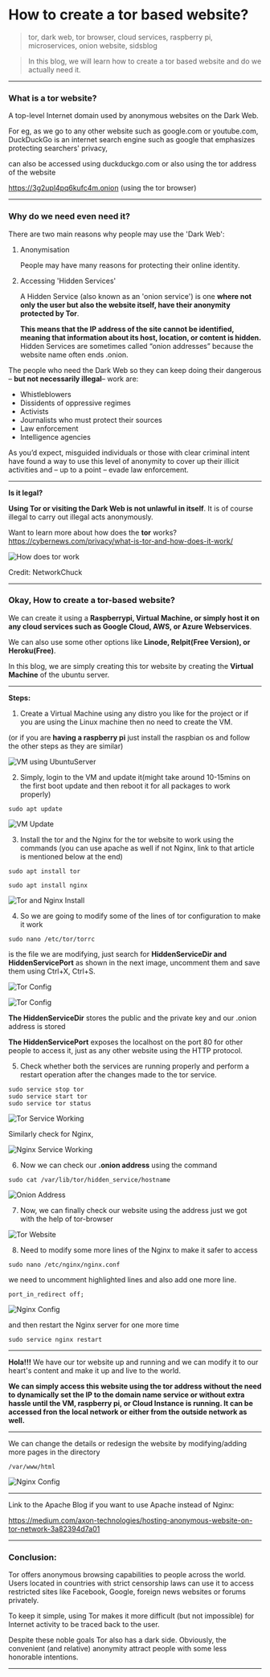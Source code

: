 
# How to create a tor based website?

> tor, dark web, tor browser, cloud services, raspberry pi, microservices, onion website, sidsblog

> In this blog, we will learn how to create a tor based website and do we actually need it.

---


### What is a tor website?
A top-level Internet domain used by anonymous websites on the Dark Web.

For eg, as we go to any other website such as google.com or youtube.com, DuckDuckGo is an internet search engine such as google that emphasizes protecting searchers' privacy,

can also be accessed using duckduckgo.com or also using the tor address of the website

https://3g2upl4pq6kufc4m.onion (using the tor browser)

---

### Why do we need even need it?

There are two main reasons why people may use the 'Dark Web':

1. Anonymisation

    People may have many reasons for protecting their online identity.

2. Accessing 'Hidden Services'

    A Hidden Service (also known as an 'onion service') is one **where not only the user but also the website itself, have their anonymity protected by Tor**. 
    
    **This means that the IP address of the site cannot be identified, meaning that information about its host, location, or content is hidden.** Hidden Services are sometimes called “onion addresses” because the website name often ends .onion.


The people who need the Dark Web so they can keep doing their dangerous – **but not necessarily illegal**– work are:
- Whistleblowers
- Dissidents of oppressive regimes
- Activists
- Journalists who must protect their sources
- Law enforcement
- Intelligence agencies

As you’d expect, misguided individuals or those with clear criminal intent have found a way to use this level of anonymity to cover up their illicit activities and – up to a point – evade law enforcement.

---

**Is it legal?**

**Using Tor or visiting the Dark Web is not unlawful in itself**. It is of course illegal to carry out illegal acts anonymously.

Want to learn more about how does the **tor** works?
https://cybernews.com/privacy/what-is-tor-and-how-does-it-work/


![How does tor work](/how-to-create-tor-website/images/toworking.png) 


Credit: NetworkChuck

---

### Okay, How to create a tor-based website?

We can create it using a **Raspberrypi, Virtual Machine, or simply host it on any cloud services such as Google Cloud, AWS, or Azure Webservices**. 

We can also use some other options like **Linode, Relpit(Free Version), or Heroku(Free)**.

In this blog, we are simply creating this tor website by creating the **Virtual Machine** of the ubuntu server.

---
**Steps:**

1. Create a Virtual Machine using any distro you like for the project or if you are using the Linux machine then no need to create the VM. 

(or if you are **having a raspberry pi** just install the raspbian os and follow the other steps as they are similar)

![VM using UbuntuServer](/how-to-create-tor-website/images/ubuntuserver.png) 


2. Simply, login to the VM and update it(might take around 10-15mins on the first boot update and then reboot it for all packages to work properly)

```
sudo apt update
```


![VM Update](/how-to-create-tor-website/images/update.png) 


3. Install the tor and the Nginx for the tor website to work using the commands (you can use apache as well if not Nginx, link to that article is mentioned below at the end)

```
sudo apt install tor
```

```
sudo apt install nginx
```
![Tor and Nginx Install](/how-to-create-tor-website/images/tor1.png) 



4. So we are going to modify some of the lines of tor configuration to make it work

```
sudo nano /etc/tor/torrc
```

is the file we are modifying, just search for **HiddenServiceDir and HiddenServicePort** as shown in the next image, uncomment them and save them using Ctrl+X, Ctrl+S.

![Tor Config](/how-to-create-tor-website/images/torcconfig.png) 

![Tor Config](/how-to-create-tor-website/images/torrc2.png) 

**The HiddenServiceDir** stores the public and the private key and our .onion address is stored

**The HiddenServicePort** exposes the localhost on the port 80 for other people to access it, just as any other website using the HTTP protocol.


5. Check whether both the services are running properly and perform a restart operation after the changes made to the tor service.

```
sudo service stop tor
sudo service start tor
sudo service tor status
```

![Tor Service Working](/how-to-create-tor-website/images/torservice.png) 


Similarly check for Nginx,

![Nginx Service Working](/how-to-create-tor-website/images/nginx.png) 


6. Now we can check our **.onion address** using the command

```
sudo cat /var/lib/tor/hidden_service/hostname
```

![Onion Address](/how-to-create-tor-website/images/toraddress.png) 


7. Now, we can finally check our website using the address just we got with the help of tor-browser

![Tor Website](/how-to-create-tor-website/images/onionwebsite.png) 


8. Need to modify some more lines of the Nginx to make it safer to access

```
sudo nano /etc/nginx/nginx.conf
```

we need to uncomment highlighted lines and also add one more line.

```
port_in_redirect off;
```

![Nginx Config](/how-to-create-tor-website/images/nginxconf.jpeg) 


and then restart the Nginx server for one more time

```
sudo service nginx restart
```

---

**Hola!!!** We have our tor website up and running and we can modify it to our heart's content and make it up and live to the world.

**We can simply access this website using the tor address without the need to dynamically set the IP to the domain name service or without extra hassle until the VM, raspberry pi, or Cloud Instance is running. It can be accessed fron the local network or either from the outside network as well.**

---

We can change the details or redesign the website by modifying/adding more pages in the directory

```
/var/www/html 
```

![Nginx Config](/how-to-create-tor-website/images/websiteredesign.png) 


---

Link to the Apache Blog if you want to use Apache instead of Nginx:

https://medium.com/axon-technologies/hosting-anonymous-website-on-tor-network-3a82394d7a01

---

### Conclusion:

Tor offers anonymous browsing capabilities to people across the world. Users located in countries with strict censorship laws can use it to access restricted sites like Facebook, Google, foreign news websites or forums privately.

To keep it simple, using Tor makes it more difficult (but not impossible) for Internet activity to be traced back to the user.

Despite these noble goals Tor also has a dark side. Obviously, the convenient (and relative) anonymity attract people with some less honorable intentions.

---